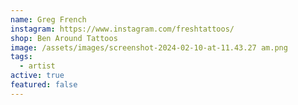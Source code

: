 ```yaml
---
name: Greg French
instagram: https://www.instagram.com/freshtattoos/
shop: Ben Around Tattoos
image: /assets/images/screenshot-2024-02-10-at-11.43.27 am.png
tags:
  - artist
active: true
featured: false
---
```


